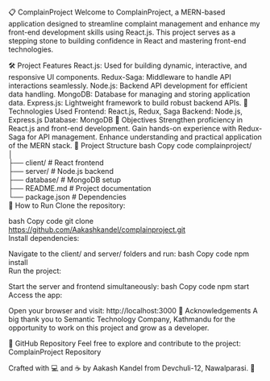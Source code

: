 📋 ComplainProject
Welcome to ComplainProject, a MERN-based application designed to streamline complaint management and enhance my front-end development skills using React.js. This project serves as a stepping stone to building confidence in React and mastering front-end technologies.

🛠️ Project Features
React.js: Used for building dynamic, interactive, and responsive UI components.
Redux-Saga: Middleware to handle API interactions seamlessly.
Node.js: Backend API development for efficient data handling.
MongoDB: Database for managing and storing application data.
Express.js: Lightweight framework to build robust backend APIs.
🚀 Technologies Used
Frontend: React.js, Redux, Saga
Backend: Node.js, Express.js
Database: MongoDB
🎯 Objectives
Strengthen proficiency in React.js and front-end development.
Gain hands-on experience with Redux-Saga for API management.
Enhance understanding and practical application of the MERN stack.
📂 Project Structure
bash
Copy code
complainproject/  
│  
├── client/       # React frontend  
├── server/       # Node.js backend  
├── database/     # MongoDB setup  
├── README.md     # Project documentation  
└── package.json  # Dependencies  
🚦 How to Run
Clone the repository:

bash
Copy code
git clone https://github.com/Aakashkandel/complainproject.git  
Install dependencies:

Navigate to the client/ and server/ folders and run:
bash
Copy code
npm install  
Run the project:

Start the server and frontend simultaneously:
bash
Copy code
npm start  
Access the app:

Open your browser and visit: http://localhost:3000
🤝 Acknowledgements
A big thank you to Semantic Technology Company, Kathmandu for the opportunity to work on this project and grow as a developer.

🔗 GitHub Repository
Feel free to explore and contribute to the project: ComplainProject Repository

Crafted with 💻 and ☕ by Aakash Kandel from Devchuli-12, Nawalparasi. 🌟
